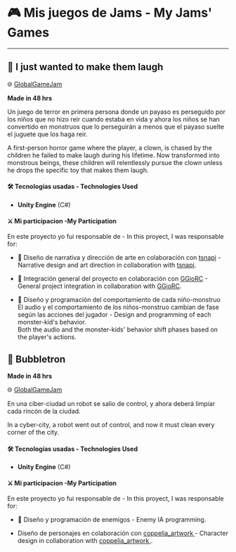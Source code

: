 # 🎮  Mis juegos de Jams - My Jams' Games 

---
## 🤡 **I just wanted to make them laugh**

🌐 [GlobalGameJam](https://globalgamejam.org/games/2024/i-just-wanted-make-them-laugh-6)

**Made in 48 hrs**

Un juego de terror en primera persona donde un payaso es perseguido por los niños que no hizo reir cuando estaba en vida y ahora los niños se han convertido en monstruos que lo perseguirán a menos que el payaso suelte el juguete que los haga reir. 

A first-person horror game where the player, a clown, is chased by the children he failed to make laugh during his lifetime.
Now transformed into monstrous beings, these children will relentlessly pursue the clown unless he drops the specific toy that makes them laugh.

#### 🛠️ Tecnologías usadas - Technologies Used

- **Unity Engine** (C#)

#### ⚔️ Mi participacion -My Participation

En este proyecto yo fui responsable de - In this proyect, I was responsable for: 

- 🧭 Diseño de narrativa y dirección de arte en colaboración con [tsnapi](https://www.instagram.com/tsanapi/) - Narrative design and art direction in collaboration with [tsnapi](https://www.instagram.com/tsanapi/).

- 🧭 Integración general del proyecto en colaboración con [GGioRC](https://github.com/GGioRC) - General project integration in collaboration with [GGioRC](https://github.com/GGioRC).

- 🧭 Diseño y programación del comportamiento de cada niño-monstruo  
  El audio y el comportamiento de los niños-monstruo cambian de fase según las acciones del jugador - Design and programming of each monster-kid's behavior.  
  Both the audio and the monster-kids' behavior shift phases based on the player's actions.




## 🤖 **Bubbletron**

**Made in 48 hrs**

🌐 [GlobalGameJam](https://globalgamejam.org/games/2025/bubbletron-5)

En una ciber-ciudad un robot se salio de control, y ahora deberá limpiar cada rincón de la ciudad.

In a cyber-city, a robot went out of control, and now it must clean every corner of the city.

#### 🛠️ Tecnologías usadas - Technologies Used

- **Unity Engine** (C#)

#### ⚔️ Mi participacion -My Participation

En este proyecto yo fui responsable de - In this proyect, I was responsable for: 

- 🧭 Diseño y programación de enemigos - Enemy IA programming.

- Diseño de personajes en colaboración con [coppelia_artwork
](https://www.instagram.com/coppelia_artwork/) - Character design in collaboration with [coppelia_artwork
](https://www.instagram.com/coppelia_artwork/). 


